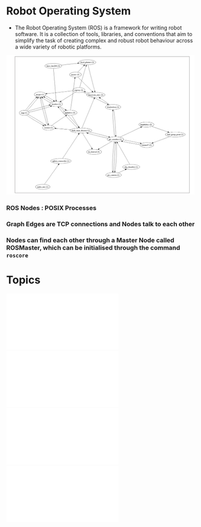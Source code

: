 # Robot Operating System

- The Robot Operating System (ROS) is a framework for writing robot software. It is a collection of tools, libraries, and conventions that aim to simplify the task of creating complex and robust robot behaviour across a wide variety of robotic platforms.

![](Images/ROS-Graph.png)

### ROS Nodes : POSIX Processes
### Graph Edges are TCP connections and Nodes talk to each other

### Nodes can find each other through a Master Node called ROSMaster, which can be initialised through the command `roscore`

# Topics
![Topics](Topics.md)
![Namespaces & Remapping](Namespaces%20&%20Remapping.md)
![Commands](Commands.md)
![Catkin](Catkin.md)
